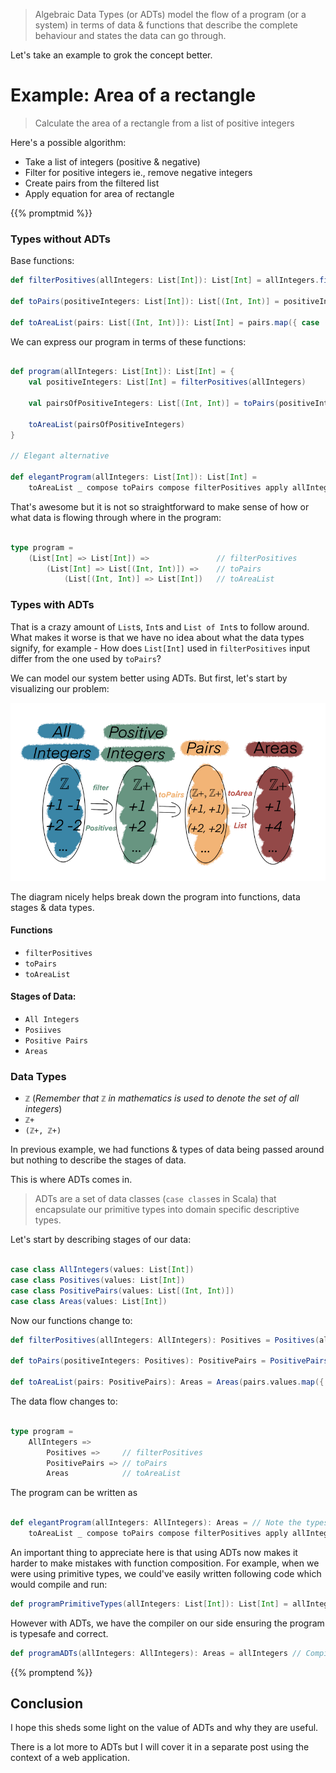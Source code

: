 <!--
.. title: Introduction to ADTs (Algebraic Data Types)
.. slug: introduction-to-adts
.. date: 2020-04-14 00:31:05 UTC+02:00
.. tags: software design, type driven development, functional programming, programming, scala
.. category: 
.. link: 
.. description: Introduction to Algebraic Data Types. A detailed beginner friendly tutorial on why and how to use ADTs.
.. type: text
-->

> Algebraic Data Types (or ADTs) model the flow of a program (or a system) in terms of data & functions that describe the complete behaviour and states the data can go through.

Let's take an example to grok the concept better.

# Example: Area of a rectangle

> Calculate the area of a rectangle from a list of positive integers

Here's a possible algorithm:

* Take a list of integers (positive & negative)
* Filter for positive integers ie., remove negative integers
* Create pairs from the filtered list
* Apply equation for area of rectangle

{{% promptmid %}}

### Types without ADTs

Base functions:

```scala
def filterPositives(allIntegers: List[Int]): List[Int] = allIntegers.filter(_ > 0)

def toPairs(positiveIntegers: List[Int]): List[(Int, Int)] = positiveIntegers.map(i => (i, i))

def toAreaList(pairs: List[(Int, Int)]): List[Int] = pairs.map({ case (l: Int, b: Int) => l * b })
```

We can express our program in terms of these functions:

```scala

def program(allIntegers: List[Int]): List[Int] = {
    val positiveIntegers: List[Int] = filterPositives(allIntegers)

    val pairsOfPositiveIntegers: List[(Int, Int)] = toPairs(positiveIntegers)
    
    toAreaList(pairsOfPositiveIntegers)
}

// Elegant alternative

def elegantProgram(allIntegers: List[Int]): List[Int] =
    toAreaList _ compose toPairs compose filterPositives apply allIntegers

```

That's awesome but it is not so straightforward to make sense of how or what data is flowing through where in the program:

```scala

type program = 
    (List[Int] => List[Int]) =>               // filterPositives
        (List[Int] => List[(Int, Int)]) =>    // toPairs 
            (List[(Int, Int)] => List[Int])   // toAreaList

```

### Types with ADTs

That is a crazy amount of `List`s, `Int`s and `List of Int`s to follow around. What makes it worse is that we have no idea about what the data types signify, for example - How does `List[Int]` used in `filterPositives` input differ from the one used by `toPairs`?

We can model our system better using ADTs. But first, let's start by visualizing our problem:

![ADT Flow](/images/adt-flow.png)

The diagram nicely helps break down the program into functions, data stages & data types.

#### Functions

* `filterPositives`
* `toPairs`
* `toAreaList`

#### Stages of Data:

* `All Integers`
* `Posiives`
* `Positive Pairs`
* `Areas`

### Data Types

* `ℤ` (_Remember that `ℤ` in mathematics is used to denote the set of all integers_)
* `ℤ+`
* `(ℤ+, ℤ+)`

In previous example, we had functions & types of data being passed around but nothing to describe the stages of data.

This is where ADTs comes in.

> ADTs are a set of data classes (`case class`es in Scala) that encapsulate our primitive types into domain specific descriptive types.

Let's start by describing stages of our data:

```scala

case class AllIntegers(values: List[Int])
case class Positives(values: List[Int])
case class PositivePairs(values: List[(Int, Int)])
case class Areas(values: List[Int])

```

Now our functions change to:

```scala
def filterPositives(allIntegers: AllIntegers): Positives = Positives(allIntegers.values.filter(_ > 0))

def toPairs(positiveIntegers: Positives): PositivePairs = PositivePairs(positiveIntegers.values.map(i => (i, i)))

def toAreaList(pairs: PositivePairs): Areas = Areas(pairs.values.map({ case PositivePairs(l: Int, b: Int) => l * b }))
```

The data flow changes to:

```scala

type program = 
    AllIntegers =>
        Positives =>     // filterPositives
        PositivePairs => // toPairs
        Areas            // toAreaList
```

The program can be written as

```scala

def elegantProgram(allIntegers: AllIntegers): Areas = // Note the types used for input & output
    toAreaList _ compose toPairs compose filterPositives apply allIntegers

```

An important thing to appreciate here is that using ADTs now makes it harder to make mistakes with function composition. For example, when we were using primitive types, we could've easily written following code which would compile and run:

```scala
def programPrimitiveTypes(allIntegers: List[Int]): List[Int] = allIntegers
```

However with ADTs, we have the compiler on our side ensuring the program is typesafe and correct.

```scala
def programADTs(allIntegers: AllIntegers): Areas = allIntegers // Compiler error!
```

{{% promptend %}}

## Conclusion

I hope this sheds some light on the value of ADTs and why they are useful.

There is a lot more to ADTs but I will cover it in a separate post using the context of a web application.
